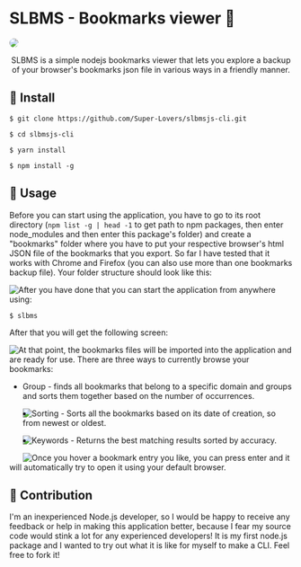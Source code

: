 # SLBMS - Bookmarks viewer 🔖

<img style="border-radius: 10px;" src="https://i.imgur.com/QXHIrjr.gif"/>

<p style="text-align:center;">SLBMS is a simple nodejs bookmarks viewer that lets you explore a backup of your browser's bookmarks json file in various ways in a friendly manner.</p>

## 🔧 Install
```
$ git clone https://github.com/Super-Lovers/slbmsjs-cli.git
```
```
$ cd slbmsjs-cli
```
```
$ yarn install
```
```
$ npm install -g
```
## 🎈 Usage

Before you can start using the application, you have to go to its root directory (``npm list -g | head -1`` to get path to npm packages, then enter node_modules and then enter this package's folder) and create a "bookmarks" folder where you have to put your respective browser's html JSON file of the bookmarks that you export. So far I have tested that it works with Chrome and Firefox (you can also use more than one bookmarks backup file). Your folder structure should look like this:

<img style="float:left;" src="https://i.imgur.com/9IeASY8.png"/>

After you have done that you can start the application from anywhere using:
```
$ slbms
```

After that you will get the following screen:

<img style="float:left;" src="https://i.imgur.com/VIAChBP.png"/>

At that point, the bookmarks files will be imported into the application and are ready for use. There are three ways to currently browse your bookmarks:

* Group - finds all bookmarks that belong to a specific domain and groups and sorts them together based on the number of occurrences.

  <img style="float:left;" src="https://i.imgur.com/JS8QPp1.png"/>

* Sorting - Sorts all the bookmarks based on its date of creation, so from newest or oldest.

  <img style="float:left;" src="https://i.imgur.com/HiiS2ja.png"/>

* Keywords - Returns the best matching results sorted by accuracy.

  <img style="float:left;" src="https://i.imgur.com/BFH0Yk2.png"/>

Once you hover a bookmark entry you like, you can press enter and it will automatically try to open it using your default browser.

## 🎁 Contribution

I'm an inexperienced Node.js developer, so I would be happy to receive any feedback or help in making this application better, because I fear my source code would stink a lot for any experienced developers! It is my first node.js package and I wanted to try out what it is like for myself to make a CLI. Feel free to fork it!
